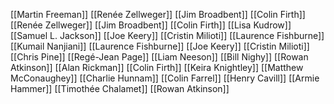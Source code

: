 [[Martin Freeman]]
[[Renée Zellweger]]
[[Jim Broadbent]]
[[Colin Firth]]
[[Renée Zellweger]]
[[Jim Broadbent]]
[[Colin Firth]]
[[Lisa Kudrow]]
[[Samuel L. Jackson]]
[[Joe Keery]]
[[Cristin Milioti]]
[[Laurence Fishburne]]
[[Kumail Nanjiani]]
[[Laurence Fishburne]]
[[Joe Keery]]
[[Cristin Milioti]]
[[Chris Pine]]
[[Regé-Jean Page]]
[[Liam Neeson]]
[[Bill Nighy]]
[[Rowan Atkinson]]
[[Alan Rickman]]
[[Colin Firth]]
[[Keira Knightley]]
[[Matthew McConaughey]]
[[Charlie Hunnam]]
[[Colin Farrel]]
[[Henry Cavill]]
[[Armie Hammer]]
[[Timothée Chalamet]]
[[Rowan Atkinson]]
